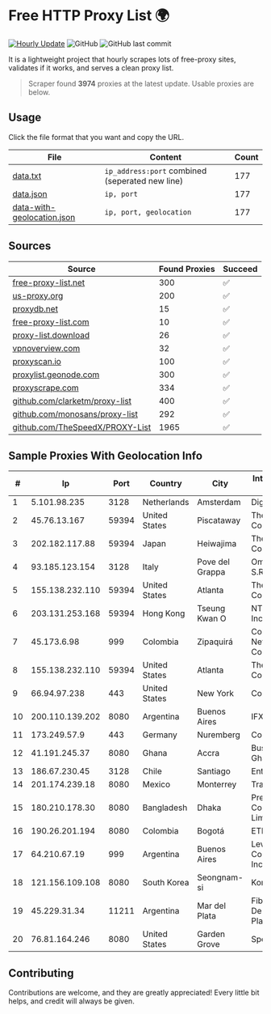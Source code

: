 
# Free HTTP Proxy List 🌍

[![Hourly Update](https://github.com/mertguvencli/http-proxy-list/actions/workflows/main.yml/badge.svg?branch=main)](https://github.com/mertguvencli/http-proxy-list/actions/workflows/main.yml)
![GitHub](https://img.shields.io/github/license/mertguvencli/http-proxy-list)
![GitHub last commit](https://img.shields.io/github/last-commit/mertguvencli/http-proxy-list)

It is a lightweight project that hourly scrapes lots of free-proxy sites, validates if it works, and serves a clean proxy list.


> Scraper found **3974** proxies at the latest update. Usable proxies are below.

## Usage

Click the file format that you want and copy the URL.


|File|Content|Count|
|----|-------|-----|
|[data.txt](https://raw.githubusercontent.com/mertguvencli/http-proxy-list/main/proxy-list/data.txt)|`ip_address:port` combined (seperated new line)|177|
|[data.json](https://raw.githubusercontent.com/mertguvencli/http-proxy-list/main/proxy-list/data.json)|`ip, port`|177|
|[data-with-geolocation.json](https://raw.githubusercontent.com/mertguvencli/http-proxy-list/main/proxy-list/data-with-geolocation.json)|`ip, port, geolocation`|177|

## Sources

|Source|Found Proxies|Succeed|
|------|-------------|-------|
|[free-proxy-list.net](https://free-proxy-list.net)|300|✅|
|[us-proxy.org](https://www.us-proxy.org)|200|✅|
|[proxydb.net](http://proxydb.net)|15|✅|
|[free-proxy-list.com](https://free-proxy-list.com/?page=&port=&type%5B%5D=http&type%5B%5D=https&up_time=0&search=Search)|10|✅|
|[proxy-list.download](https://www.proxy-list.download/HTTP)|26|✅|
|[vpnoverview.com](https://vpnoverview.com/privacy/anonymous-browsing/free-proxy-servers)|32|✅|
|[proxyscan.io](https://www.proxyscan.io)|100|✅|
|[proxylist.geonode.com](https://proxylist.geonode.com/api/proxy-list?limit=300&page=1&sort_by=lastChecked&sort_type=desc&protocols=http,https)|300|✅|
|[proxyscrape.com](https://api.proxyscrape.com/v2/?request=displayproxies&protocol=http&timeout=10000&country=all&ssl=all&anonymity=all)|334|✅|
|[github.com/clarketm/proxy-list](https://raw.githubusercontent.com/clarketm/proxy-list/master/proxy-list-raw.txt)|400|✅|
|[github.com/monosans/proxy-list](https://raw.githubusercontent.com/monosans/proxy-list/main/proxies/http.txt)|292|✅|
|[github.com/TheSpeedX/PROXY-List](https://raw.githubusercontent.com/TheSpeedX/PROXY-List/master/http.txt)|1965|✅|


## Sample Proxies With Geolocation Info

|#|Ip|Port|Country|City|Internet Service Provider|
|-|--|----|-------|----|-------------------------|
|1|5.101.98.235|3128|Netherlands|Amsterdam|DigitalOcean|
|2|45.76.13.167|59394|United States|Piscataway|The Constant Company|
|3|202.182.117.88|59394|Japan|Heiwajima|The Constant Company|
|4|93.185.123.154|3128|Italy|Pove del Grappa|Omegacom S.R.L.S.|
|5|155.138.232.110|59394|United States|Atlanta|The Constant Company|
|6|203.131.253.168|59394|Hong Kong|Tseung Kwan O|NTT America, Inc.|
|7|45.173.6.98|999|Colombia|Zipaquirá|Columbus Networks Colombia|
|8|155.138.232.110|59394|United States|Atlanta|The Constant Company|
|9|66.94.97.238|443|United States|New York|Contabo Inc.|
|10|200.110.139.202|8080|Argentina|Buenos Aires|IFX Corporation|
|11|173.249.57.9|443|Germany|Nuremberg|Contabo GmbH|
|12|41.191.245.37|8080|Ghana|Accra|BusyInternet Ghana Ltd|
|13|186.67.230.45|3128|Chile|Santiago|Entel Chile S.A.|
|14|201.174.239.18|8080|Mexico|Monterrey|Transtelco Inc|
|15|180.210.178.30|8080|Bangladesh|Dhaka|Premium Connectivity Limited|
|16|190.26.201.194|8080|Colombia|Bogotá|ETB - Colombia|
|17|64.210.67.19|999|Argentina|Buenos Aires|Level 3 Communications, Inc.|
|18|121.156.109.108|8080|South Korea|Seongnam-si|Korea Telecom|
|19|45.229.31.34|11211|Argentina|Mar del Plata|Fibras Opticas De MAR Del Plata S.A.|
|20|76.81.164.246|8080|United States|Garden Grove|Spectrum|



## Contributing

Contributions are welcome, and they are greatly appreciated! Every
little bit helps, and credit will always be given.

